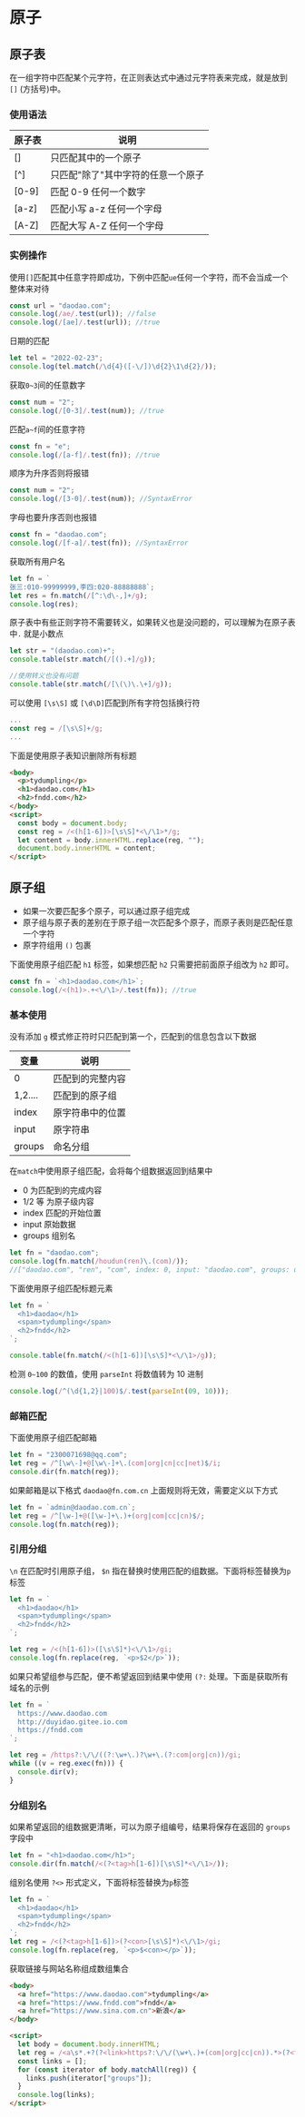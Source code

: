 # 原子

## 原子表

在一组字符中匹配某个元字符，在正则表达式中通过元字符表来完成，就是放到`[]` (方括号)中。

### 使用语法

| 原子表 | 说明                               |
| ------ | ---------------------------------- |
| []     | 只匹配其中的一个原子               |
| [^]    | 只匹配"除了"其中字符的任意一个原子 |
| [0-9]  | 匹配 0-9 任何一个数字              |
| [a-z]  | 匹配小写 a-z 任何一个字母          |
| [A-Z]  | 匹配大写 A-Z 任何一个字母          |

### 实例操作

使用`[]`匹配其中任意字符即成功，下例中匹配`ue`任何一个字符，而不会当成一个整体来对待

```js
const url = "daodao.com";
console.log(/ae/.test(url)); //false
console.log(/[ae]/.test(url)); //true
```

日期的匹配

```js
let tel = "2022-02-23";
console.log(tel.match(/\d{4}([-\/])\d{2}\1\d{2}/));
```

获取`0~3`间的任意数字

```js
const num = "2";
console.log(/[0-3]/.test(num)); //true
```

匹配`a~f`间的任意字符

```js
const fn = "e";
console.log(/[a-f]/.test(fn)); //true
```

顺序为升序否则将报错

```js
const num = "2";
console.log(/[3-0]/.test(num)); //SyntaxError
```

字母也要升序否则也报错

```js
const fn = "daodao.com";
console.log(/[f-a]/.test(fn)); //SyntaxError
```

获取所有用户名

```js
let fn = `
张三:010-99999999,李四:020-88888888`;
let res = fn.match(/[^:\d\-,]+/g);
console.log(res);
```

原子表中有些正则字符不需要转义，如果转义也是没问题的，可以理解为在原子表中`.` 就是小数点

```js
let str = "(daodao.com)+";
console.table(str.match(/[().+]/g));

//使用转义也没有问题
console.table(str.match(/[\(\)\.\+]/g));
```

可以使用 `[\s\S]` 或 `[\d\D]`匹配到所有字符包括换行符

```js
...
const reg = /[\s\S]+/g;
...
```

下面是使用原子表知识删除所有标题

```html
<body>
  <p>tydumpling</p>
  <h1>daodao.com</h1>
  <h2>fndd.com</h2>
</body>
<script>
  const body = document.body;
  const reg = /<(h[1-6])>[\s\S]*<\/\1>*/g;
  let content = body.innerHTML.replace(reg, "");
  document.body.innerHTML = content;
</script>
```

## 原子组

- 如果一次要匹配多个原子，可以通过原子组完成
- 原子组与原子表的差别在于原子组一次匹配多个原子，而原子表则是匹配任意一个字符
- 原字符组用 `()` 包裹

下面使用原子组匹配 `h1` 标签，如果想匹配 `h2` 只需要把前面原子组改为 `h2` 即可。

```js
const fn = `<h1>daodao.com</h1>`;
console.log(/<(h1)>.+<\/\1>/.test(fn)); //true
```

### 基本使用

没有添加 `g` 模式修正符时只匹配到第一个，匹配到的信息包含以下数据

| 变量    | 说明             |
| ------- | ---------------- |
| 0       | 匹配到的完整内容 |
| 1,2.... | 匹配到的原子组   |
| index   | 原字符串中的位置 |
| input   | 原字符串         |
| groups  | 命名分组         |

在`match`中使用原子组匹配，会将每个组数据返回到结果中

- 0 为匹配到的完成内容
- 1/2 等 为原子级内容
- index 匹配的开始位置
- input 原始数据
- groups 组别名

```js
let fn = "daodao.com";
console.log(fn.match(/houdun(ren)\.(com)/));
//["daodao.com", "ren", "com", index: 0, input: "daodao.com", groups: undefined]
```

下面使用原子组匹配标题元素

```js
let fn = `
  <h1>daodao</h1>
  <span>tydumpling</span>
  <h2>fndd</h2>
`;

console.table(fn.match(/<(h[1-6])[\s\S]*<\/\1>/g));
```

检测 `0~100` 的数值，使用 `parseInt` 将数值转为 10 进制

```js
console.log(/^(\d{1,2}|100)$/.test(parseInt(09, 10)));
```

### 邮箱匹配

下面使用原子组匹配邮箱

```js
let fn = "2300071698@qq.com";
let reg = /^[\w\-]+@[\w\-]+\.(com|org|cn|cc|net)$/i;
console.dir(fn.match(reg));
```

如果邮箱是以下格式 `daodao@fn.com.cn` 上面规则将无效，需要定义以下方式

```js
let fn = `admin@daodao.com.cn`;
let reg = /^[\w-]+@([\w-]+\.)+(org|com|cc|cn)$/;
console.log(fn.match(reg));
```

### 引用分组

`\n` 在匹配时引用原子组， `$n` 指在替换时使用匹配的组数据。下面将标签替换为`p`标签

```js
let fn = `
  <h1>daodao</h1>
  <span>tydumpling</span>
  <h2>fndd</h2>
`;

let reg = /<(h[1-6])>([\s\S]*)<\/\1>/gi;
console.log(fn.replace(reg, `<p>$2</p>`));
```

如果只希望组参与匹配，便不希望返回到结果中使用 `(?:` 处理。下面是获取所有域名的示例

```js
let fn = `
  https://www.daodao.com
  http://duyidao.gitee.io.com
  https://fndd.com
`;

let reg = /https?:\/\/((?:\w+\.)?\w+\.(?:com|org|cn))/gi;
while ((v = reg.exec(fn))) {
  console.dir(v);
}
```

### 分组别名

如果希望返回的组数据更清晰，可以为原子组编号，结果将保存在返回的 `groups`字段中

```js
let fn = "<h1>daodao.com</h1>";
console.dir(fn.match(/<(?<tag>h[1-6])[\s\S]*<\/\1>/));
```

组别名使用 `?<>` 形式定义，下面将标签替换为`p`标签

```js
let fn = `
  <h1>daodao</h1>
  <span>tydumpling</span>
  <h2>fndd</h2>
`;
let reg = /<(?<tag>h[1-6])>(?<con>[\s\S]*)<\/\1>/gi;
console.log(fn.replace(reg, `<p>$<con></p>`));
```

获取链接与网站名称组成数组集合

```html
<body>
  <a href="https://www.daodao.com">tydumpling</a>
  <a href="https://www.fndd.com">fndd</a>
  <a href="https://www.sina.com.cn">新浪</a>
</body>

<script>
  let body = document.body.innerHTML;
  let reg = /<a\s*.+?(?<link>https?:\/\/(\w+\.)+(com|org|cc|cn)).*>(?<title>.+)<\/a>/gi;
  const links = [];
  for (const iterator of body.matchAll(reg)) {
    links.push(iterator["groups"]);
  }
  console.log(links);
</script>
```
